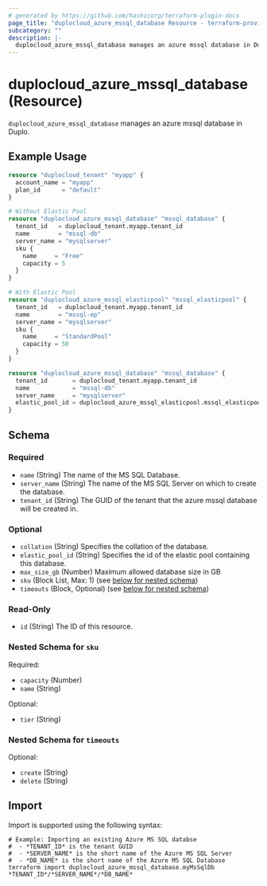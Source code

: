 ```yaml
---
# generated by https://github.com/hashicorp/terraform-plugin-docs
page_title: "duplocloud_azure_mssql_database Resource - terraform-provider-duplocloud"
subcategory: ""
description: |-
  duplocloud_azure_mssql_database manages an azure mssql database in Duplo.
---
```


# duplocloud_azure_mssql_database (Resource)

`duplocloud_azure_mssql_database` manages an azure mssql database in Duplo.

## Example Usage

```terraform
resource "duplocloud_tenant" "myapp" {
  account_name = "myapp"
  plan_id      = "default"
}

# Without Elastic Pool
resource "duplocloud_azure_mssql_database" "mssql_database" {
  tenant_id   = duplocloud_tenant.myapp.tenant_id
  name        = "mssql-db"
  server_name = "mysqlserver"
  sku {
    name     = "Free"
    capacity = 5
  }
}

# With Elastic Pool
resource "duplocloud_azure_mssql_elasticpool" "mssql_elasticpool" {
  tenant_id   = duplocloud_tenant.myapp.tenant_id
  name        = "mssql-ep"
  server_name = "mysqlserver"
  sku {
    name     = "StandardPool"
    capacity = 50
  }
}

resource "duplocloud_azure_mssql_database" "mssql_database" {
  tenant_id       = duplocloud_tenant.myapp.tenant_id
  name            = "mssql-db"
  server_name     = "mysqlserver"
  elastic_pool_id = duplocloud_azure_mssql_elasticpool.mssql_elasticpool.elastic_pool_id
}
```

<!-- schema generated by tfplugindocs -->
## Schema

### Required

- `name` (String) The name of the MS SQL Database.
- `server_name` (String) The name of the MS SQL Server on which to create the database.
- `tenant_id` (String) The GUID of the tenant that the azure mssql database will be created in.

### Optional

- `collation` (String) Specifies the collation of the database.
- `elastic_pool_id` (String) Specifies the id of the elastic pool containing this database.
- `max_size_gb` (Number) Maximum allowed database size in GB
- `sku` (Block List, Max: 1) (see [below for nested schema](#nestedblock--sku))
- `timeouts` (Block, Optional) (see [below for nested schema](#nestedblock--timeouts))

### Read-Only

- `id` (String) The ID of this resource.

<a id="nestedblock--sku"></a>
### Nested Schema for `sku`

Required:

- `capacity` (Number)
- `name` (String)

Optional:

- `tier` (String)


<a id="nestedblock--timeouts"></a>
### Nested Schema for `timeouts`

Optional:

- `create` (String)
- `delete` (String)

## Import

Import is supported using the following syntax:

```shell
# Example: Importing an existing Azure MS SQL databse
#  - *TENANT_ID* is the tenant GUID
#  - *SERVER_NAME* is the short name of the Azure MS SQL Server
#  - *DB_NAME* is the short name of the Azure MS SQL Database
terraform import duplocloud_azure_mssql_database.myMsSqlDb *TENANT_ID*/*SERVER_NAME*/*DB_NAME*
```
